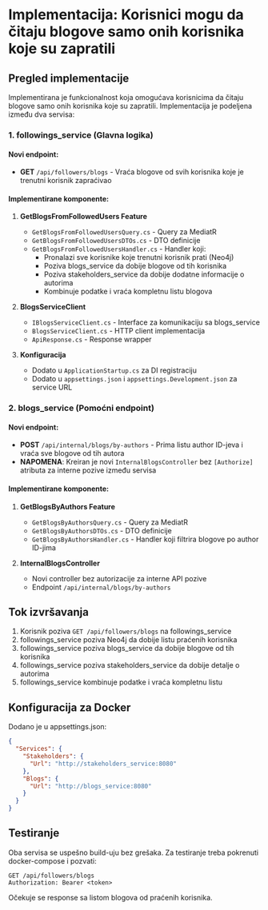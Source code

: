 # Implementacija: Korisnici mogu da čitaju blogove samo onih korisnika koje su zapratili

## Pregled implementacije

Implementirana je funkcionalnost koja omogućava korisnicima da čitaju blogove samo onih korisnika koje su zapratili. Implementacija je podeljena između dva servisa:

### 1. followings_service (Glavna logika)

#### Novi endpoint:
- **GET** `/api/followers/blogs` - Vraća blogove od svih korisnika koje je trenutni korisnik zapraćivao

#### Implementirane komponente:

1. **GetBlogsFromFollowedUsers Feature**
   - `GetBlogsFromFollowedUsersQuery.cs` - Query za MediatR
   - `GetBlogsFromFollowedUsersDTOs.cs` - DTO definicije
   - `GetBlogsFromFollowedUsersHandler.cs` - Handler koji:
     - Pronalazi sve korisnike koje trenutni korisnik prati (Neo4j)
     - Poziva blogs_service da dobije blogove od tih korisnika
     - Poziva stakeholders_service da dobije dodatne informacije o autorima
     - Kombinuje podatke i vraća kompletnu listu blogova

2. **BlogsServiceClient**
   - `IBlogsServiceClient.cs` - Interface za komunikaciju sa blogs_service
   - `BlogsServiceClient.cs` - HTTP client implementacija
   - `ApiResponse.cs` - Response wrapper

3. **Konfiguracija**
   - Dodato u `ApplicationStartup.cs` za DI registraciju
   - Dodato u `appsettings.json` i `appsettings.Development.json` za service URL

### 2. blogs_service (Pomoćni endpoint)

#### Novi endpoint:
- **POST** `/api/internal/blogs/by-authors` - Prima listu author ID-jeva i vraća sve blogove od tih autora
- **NAPOMENA**: Kreiran je novi `InternalBlogsController` bez `[Authorize]` atributa za interne pozive između servisa

#### Implementirane komponente:

1. **GetBlogsByAuthors Feature**
   - `GetBlogsByAuthorsQuery.cs` - Query za MediatR
   - `GetBlogsByAuthorsDTOs.cs` - DTO definicije
   - `GetBlogsByAuthorsHandler.cs` - Handler koji filtrira blogove po author ID-jima

2. **InternalBlogsController**
   - Novi controller bez autorizacije za interne API pozive
   - Endpoint `/api/internal/blogs/by-authors`

## Tok izvršavanja

1. Korisnik poziva `GET /api/followers/blogs` na followings_service
2. followings_service poziva Neo4j da dobije listu praćenih korisnika
3. followings_service poziva blogs_service da dobije blogove od tih korisnika
4. followings_service poziva stakeholders_service da dobije detalje o autorima
5. followings_service kombinuje podatke i vraća kompletnu listu

## Konfiguracija za Docker

Dodano je u appsettings.json:
```json
{
  "Services": {
    "Stakeholders": {
      "Url": "http://stakeholders_service:8080"
    },
    "Blogs": {
      "Url": "http://blogs_service:8080"
    }
  }
}
```

## Testiranje

Oba servisa se uspešno build-uju bez grešaka. Za testiranje treba pokrenuti docker-compose i pozvati:

```
GET /api/followers/blogs
Authorization: Bearer <token>
```

Očekuje se response sa listom blogova od praćenih korisnika.

